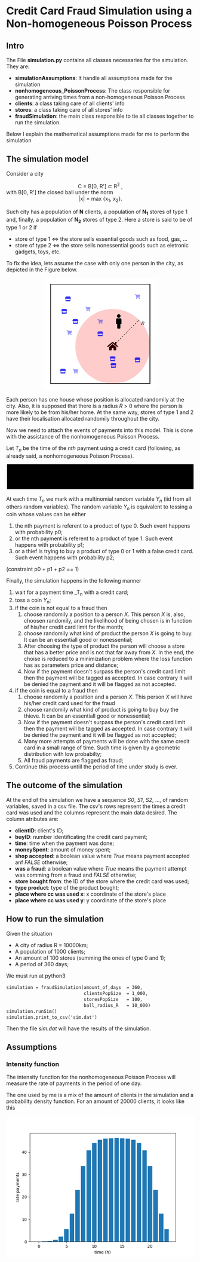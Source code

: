 # Credit Card Fraud Simulation using a Non-homogeneous Poisson Process 

## Intro
The File **simulation.py** contains all classes necessaries for the simulation.
They are:
+ **simulationAssumptions**:
    It handle all assumptions made for the simulation
+ **nonhomogeneous_PoissonProcess**:
    The class responsible for generating arriving times from a non-homogeneous
    Poisson Process
+ **clients**:
    a class taking care of all clients' info
+ **stores**:
    a class taking care of all stores' info
+ **fraudSimulation**:
    the main class responsible to tie all classes together to run the simulation.

Below I explain the mathematical assumptions made for me to perform the simulation

## The simulation model

Consider a city 
<div align='center'>
    C = B[0, R'] ⊂ R<sup>2</sup> ,
</div>
with B[0, R'] the closed ball under the norm
<div align='center'>
    |x| = max {x<sub>1</sub>, x<sub>2</sub>}.
</div>

Such city has a population of **N** clients, a population
of **N<sub>1</sub>** stores of type 1 and, finally, a population of
**N<sub>2</sub>** stores of type 2. Here a store is said to be of type 1 or 2
if
* store of type 1 ⇔ the store sells essential goods such as food, gas, ...
* store of type 2 ⇔ the store sells nonessential goods such as eletronic gadgets,
    toys, etc.

To fix the idea, lets assume the case with only one person in the city, as 
depicted in the Figure below.

<div align='center'>
    <img src='figures/scheme.png'
         width='300px'
         alt='city example'
    />
</div>

Each person has one house whose position is allocated randomily at the city.
Also, it is supposed that there
is a radius _R_ > 0 where the person is more likely to be from his/her home.
At the same way, stores of type 1 and 2 have their localisation allocated
randomily throughout the city.

Now we need to attach the events of payments into this model.
This is done with the assistance of the nonhomogeneous Poisson Process.

Let _T<sub>n</sub>_ be the time of the _nth_ payment using a credit card (following,
as already said, a nonhomogeneous Poisson Process).

<div align='center'>
    <img src='figures/ppp.png'
         width='500px'
         alt='poisson process'
    />
</div>

At each time _T<sub>n</sub>_ we mark with a multinomial random variable _Y<sub>n</sub>_
(iid from all others random variables).
The random variable _Y<sub>n</sub>_ is equivalent to tossing a coin whose values
can be either
1. the nth payment is referent to a  product of type 0.
   Such event happens  with probability p0;
2. or the nth payment is referent to a  product of type 1.
   Such event happens  with probability p1;
3. or a thief is trying to buy a product of type 0 or 1 with a false credit card.
   Such event happens  with probability p2;

(constraint p0 + p1 + p2 == 1)

Finally, the simulation happens in the following manner
1. wait for a payment time _T<sub>n</sub> with a credit card;
2. toss a coin _Y<sub>n</sub>_;
3. if the coin is not equal to a fraud then
    1. choose randomily a position to a person _X_. This person
       _X_ is, also, choosen randomily, and the likelihood of being
       chosen is in function of his/her credit card limit for the month;
    2. choose randomily what kind of product the person _X_ is going
       to buy. It can be an essentiall good or nonessential;
    3. After choosing the type of product the person will choose a store
       that has a better price and is not that far away from _X_.
       In the end, the choise is reduced to a minimization problem
       where the loss function has as parameters price and distance;
    4. Now if the payment doesn't surpass the person's credit card limit
       then the payment will be tagged as accepted. In case contrary it will
       be denied the payment and it will be flagged as not accepted.
4. if the coin is equal to a fraud then
    1. choose randomily a position and a person _X_. This person
       _X_ will have his/her credit card used for the fraud
    2. choose randomily what kind of product  is going
       to buy buy the thieve. It can be an essentiall good or nonessential;
    3. Now if the payment doesn't surpass the person's credit card limit
       then the payment will be tagged as accepted. In case contrary it will
       be denied the payment and it will be flagged as not accepted;
    4. Many more attempts of payments will be done with the same credit 
       card in a small range of time. Such time is given by a geometric
       distribution with low probabilty;
    5. All fraud payments are flagged as fraud;
5. Continue this process untill the period of time under study is over.


## The outcome of the simulation

At the end of the simulation we have a sequence _S0_, _S1_, _S2_, ..., of random
variables, saved in a csv file.  The csv's rows represent
the times a credit card was used and the columns represent the main data
desired. The column atributes are:
* **clientID**: client's ID;
* **buyID**: number identificating the credit card payment;
* **time**: time when the payment was done;
* **moneySpent**: amount of money spent;
* **shop accepted**: a boolean value where _True_ means payment accepted anf _FALSE_
    otherwise;
* **was a fraud**: a boolean value where _True_ means the payment attempt was comming 
     from a fraud and _FALSE_ otherwise;
* **store bought from**: the ID of the store where the credit card was used;
* **type product**: type of the product bought;
* **place where cc was used x**: x coordinate of the store's place
* **place where cc was used y**: y coordinate of the store's place

## How to run the simulation
Given the situation
* A city of radius R = 10000km;
* A population of 1000 clients;
* An amount of 100 stores (summing the ones of type 0 and 1);
* A period of 360 days;

We must run at python3
```
simulation = fraudSimulation(amount_of_days  = 360,
						     clientsPopSize  = 1_000,
                             storesPopSize   = 100,
							 ball_radius_R   = 10_000)
simulation.runSim()
simulation.print_to_csv('sim.dat')
```

Then the file _sim.dat_ will have the results of the simulation.

## Assumptions

### Intensity function

The intensity function for the nonhomogeneous Poisson Process will
measure the rate of payments in the period of one day.

The one used by me is a mix of the amount of clients in the 
simulation and a probability density function. 
For an amount of 20000 clients,
it looks like this

![intensity function](intensity_func.png)
